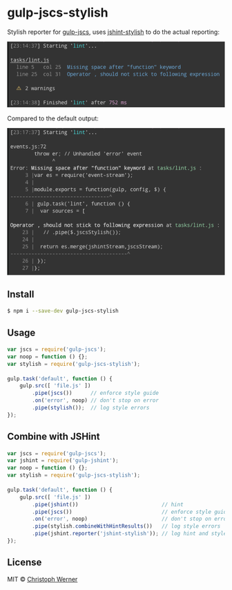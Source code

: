 # gulp-jscs-stylish

Stylish reporter for [gulp-jscs](https://github.com/jscs-dev/gulp-jscs), uses [jshint-stylish](https://github.com/sindresorhus/jshint-stylish) to do the actual reporting:

![screenshot](screenshot.png)

Compared to the default output:

![screenshot](screenshot2.png)

## Install

```sh
$ npm i --save-dev gulp-jscs-stylish
```


## Usage

```js
var jscs = require('gulp-jscs');
var noop = function () {};
var stylish = require('gulp-jscs-stylish');

gulp.task('default', function () {
	gulp.src([ 'file.js' ])
		.pipe(jscs())      // enforce style guide
		.on('error', noop) // don't stop on error
		.pipe(stylish());  // log style errors
});
```


## Combine with JSHint

```js
var jscs = require('gulp-jscs');
var jshint = require('gulp-jshint');
var noop = function () {};
var stylish = require('gulp-jscs-stylish');

gulp.task('default', function () {
	gulp.src([ 'file.js' ])
		.pipe(jshint())                           // hint
		.pipe(jscs())                             // enforce style guide
		.on('error', noop)                        // don't stop on error
		.pipe(stylish.combineWithHintResults())   // log style errors
		.pipe(jshint.reporter('jshint-stylish')); // log hint and style guide errors
});
````

## License

MIT © [Christoph Werner](http://twitter.com/gonsfx)
